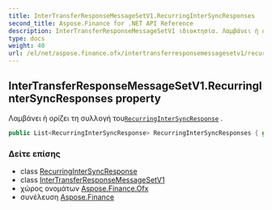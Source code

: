 ```yaml
---
title: InterTransferResponseMessageSetV1.RecurringInterSyncResponses
second_title: Aspose.Finance for .NET API Reference
description: InterTransferResponseMessageSetV1 ιδιοκτησία. Λαμβάνει ή ορίζει τη συλλογή τουRecurringInterSyncResponse .
type: docs
weight: 40
url: /el/net/aspose.finance.ofx/intertransferresponsemessagesetv1/recurringintersyncresponses/
---
```

## InterTransferResponseMessageSetV1.RecurringInterSyncResponses property

Λαμβάνει ή ορίζει τη συλλογή του[`RecurringInterSyncResponse`](../../../aspose.finance.ofx.intertransfer/recurringintersyncresponse/) .

```csharp
public List<RecurringInterSyncResponse> RecurringInterSyncResponses { get; set; }
```

### Δείτε επίσης

* class [RecurringInterSyncResponse](../../../aspose.finance.ofx.intertransfer/recurringintersyncresponse/)
* class [InterTransferResponseMessageSetV1](../)
* χώρος ονομάτων [Aspose.Finance.Ofx](../../intertransferresponsemessagesetv1/)
* συνέλευση [Aspose.Finance](../../../)


